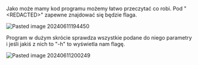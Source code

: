 Jako może mamy kod programu możemy łatwo przeczytać co robi.
Pod "\<REDACTED\>" zapewne znajdować się będzie flaga.

![Pasted image 20240611194450](Pasted%20image%2020240611194450.png)

Program w dużym skrócie sprawdza wszystkie podane do niego parametry i jeśli jakiś z nich to "-h" to wyświetla nam flagę.

![Pasted image 20240611200249](Pasted%20image%2020240611200249.png)

